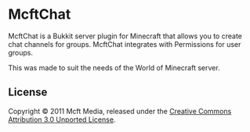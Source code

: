 # McftChat
McftChat is a Bukkit server plugin for Minecraft that allows you to create chat channels for groups. McftChat integrates with Permissions for user groups.

This was made to suit the needs of the World of Minecraft server.

## License

Copyright &copy; 2011 Mcft Media, released under the [Creative Commons Attribution 3.0 Unported License](http://creativecommons.org/licenses/by/3.0/).